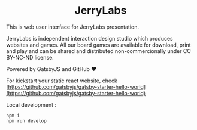<h1 align="center">
  JerryLabs
</h1>

This is web user interface for JerryLabs presentation.

JerryLabs is independent interaction design studio which produces websites and games. All our board games are available for download, print and play and can be shared and distributed non-commercionally under CC BY-NC-ND license.

Powered by GatsbyJS and GitHub ❤

For kickstart your static react website, check [https://github.com/gatsbyjs/gatsby-starter-hello-world](https://github.com/gatsbyjs/gatsby-starter-hello-world)

Local development :

```
npm i
npm run develop
```